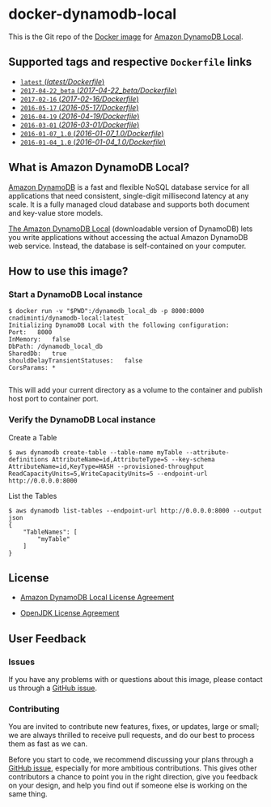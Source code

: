 # docker-dynamodb-local

This is the Git repo of the [Docker image](https://hub.docker.com/r/cnadiminti/dynamodb-local) for [Amazon DynamoDB Local](https://aws.amazon.com/dynamodb/).

## Supported tags and respective `Dockerfile` links

-	[`latest` (*latest/Dockerfile*)](https://github.com/cnadiminti/docker-dynamodb-local/blob/master/Dockerfile)
- [`2017-04-22_beta` (*2017-04-22_beta/Dockerfile*)](https://github.com/cnadiminti/docker-dynamodb-local/blob/master/2017-04-22_beta/Dockerfile)
-	[`2017-02-16` (*2017-02-16/Dockerfile*)](https://github.com/cnadiminti/docker-dynamodb-local/blob/master/2017-02-16/Dockerfile)
-	[`2016-05-17` (*2016-05-17/Dockerfile*)](https://github.com/cnadiminti/docker-dynamodb-local/blob/master/2016-05-17/Dockerfile)
- [`2016-04-19` (*2016-04-19/Dockerfile*)](https://github.com/cnadiminti/docker-dynamodb-local/blob/master/2016-04-19/Dockerfile)
- [`2016-03-01` (*2016-03-01/Dockerfile*)](https://github.com/cnadiminti/docker-dynamodb-local/blob/master/2016-03-01/Dockerfile)
- [`2016-01-07_1.0` (*2016-01-07_1.0/Dockerfile*)](https://github.com/cnadiminti/docker-dynamodb-local/blob/master/2016-01-07_1.0/Dockerfile)
- [`2016-01-04_1.0` (*2016-01-04_1.0/Dockerfile*)](https://github.com/cnadiminti/docker-dynamodb-local/blob/master/2016-01-04_1.0/Dockerfile)

## What is Amazon DynamoDB Local?

[Amazon DynamoDB](https://aws.amazon.com/dynamodb/) is a fast and flexible NoSQL database service for all applications that need consistent, single-digit millisecond latency at any scale. It is a fully managed cloud database and supports both document and key-value store models.

[The Amazon DynamoDB Local](http://docs.aws.amazon.com/amazondynamodb/latest/developerguide/DynamoDBLocal.html) (downloadable version of DynamoDB) lets you write applications without accessing the actual Amazon DynamoDB web service. Instead, the database is self-contained on your computer.

## How to use this image?

### Start a DynamoDB Local instance

```console
$ docker run -v "$PWD":/dynamodb_local_db -p 8000:8000 cnadiminti/dynamodb-local:latest
Initializing DynamoDB Local with the following configuration:
Port:	8000
InMemory:	false
DbPath:	/dynamodb_local_db
SharedDb:	true
shouldDelayTransientStatuses:	false
CorsParams:	*


```

This will add your current directory as a volume to the container and publish host port to container port.

### Verify the DynamoDB Local instance

Create a Table
```console
$ aws dynamodb create-table --table-name myTable --attribute-definitions AttributeName=id,AttributeType=S --key-schema AttributeName=id,KeyType=HASH --provisioned-throughput ReadCapacityUnits=5,WriteCapacityUnits=5 --endpoint-url http://0.0.0.0:8000
```

List the Tables
``` console
$ aws dynamodb list-tables --endpoint-url http://0.0.0.0:8000 --output json
{
    "TableNames": [
        "myTable"
    ]
}
```

## License

- [Amazon DynamoDB Local License Agreement](https://aws.amazon.com/dynamodb-local-license/)

- [OpenJDK License Agreement](http://openjdk.java.net/legal/gplv2+ce.html)

## User Feedback

### Issues

If you have any problems with or questions about this image, please contact us through a [GitHub issue](https://github.com/cnadiminti/docker-dynamodb-local/issues).

### Contributing

You are invited to contribute new features, fixes, or updates, large or small; we are always thrilled to receive pull requests, and do our best to process them as fast as we can.

Before you start to code, we recommend discussing your plans through a [GitHub issue](https://github.com/cnadiminti/docker-dynamodb-local/issues), especially for more ambitious contributions. This gives other contributors a chance to point you in the right direction, give you feedback on your design, and help you find out if someone else is working on the same thing.

